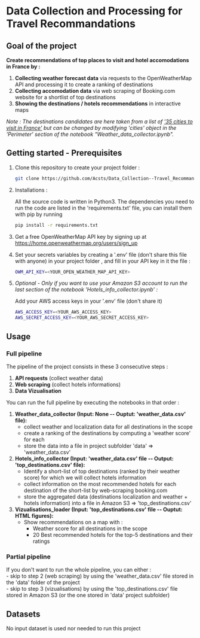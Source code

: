 # Data Collection and Processing for Travel Recommandations

## Goal of the project 

**Create recommendations of top places to visit and hotel accomodations in France by :**  
1. **Collecting weather forecast data** via requests to the OpenWeatherMap API and processing it to create a ranking of destinations
2. **Collecting accomodation data** via web scraping of Booking.com website for a shortlist of top destinations
3. **Showing the destinations / hotels recommendations** in interactive maps

_Note : The destinations candidates are here taken from a list of ['35 cities to visit in France'](https://one-week-in.com/35-cities-to-visit-in-france/) but can be changed by modifying 'cities' object in the 'Perimeter' section of the notebook "Weather_data_collector.ipynb"._

## Getting started - Prerequisites

1. Clone this repository to create your project folder :
    ```sh
    git clone https://github.com/Acsts/Data_Collection--Travel_Recommandations.git
    ```

2. Installations : 

    All the source code is written in Python3. 
    The dependencies you need to run the code are listed in the 'requirements.txt' file, you can install them with pip by running 

    ```sh
    pip install -r requirements.txt
    ```

3. Get a free OpenWeatherMap API key by signing up at https://home.openweathermap.org/users/sign_up

4. Set your secrets variables by creating a '.env' file (don't share this file with anyone) in your project folder , and fill in your API key in it the file :

    ```sh
    OWM_API_KEY=<YOUR_OPEN_WEATHER_MAP_API_KEY>
    ```

5. _Optional - Only if you want to use your Amazon S3 account to run the last section of the notebook 'Hotels_info_collector.ipynb' :_ 
    
    Add your AWS access keys in your '.env' file (don't share it)
    ```sh
    AWS_ACCESS_KEY=<YOUR_AWS_ACCESS_KEY>
    AWS_SECRET_ACCESS_KEY=<YOUR_AWS_SECRET_ACCESS_KEY>
    ```


## Usage

### Full pipeline

The pipeline of the project consists in these 3 consecutive steps :
1. **API requests** (collect weather data) 
2. **Web scraping** (collect hotels informations)
3. **Data Vizualisation**  

You can run the full pipeline  by executing the notebooks in that order : 
1. **Weather_data_collector (Input: None -- Ouptut: 'weather_data.csv' file):** 
    - collect weather and localization data for all destinations in the scope
    - create a ranking of the destinations by computing a 'weather score' for each
    - store the data into a file in project subfolder 'data' => 'weather_data.csv' 
2. **Hotels_info_collector (Input: 'weather_data.csv' file -- Output: 'top_destinations.csv' file):**
    - Identify a short-list of top destinations (ranked by their weather score) for which we will collect hotels information
    - collect information on the most recommended hotels for each destination of the short-list by web-scraping booking.com
    - store the aggregated data (destinations localization and weather + hotels information) into a file in Amazon S3 => 'top_destinations.csv'
3. **Vizualisations_loader (Input: 'top_destinations.csv' file -- Ouptut: HTML figures):** 
    - Show recommendations on a map with : 
        - Weather score for all destinations in the scope
        - 20 Best recommended hotels for the top-5 destinations and their ratings

### Partial pipeline

If you don't want to run the whole pipeline, you can either :    
    - skip to step 2 (web scraping) by using the 'weather_data.csv' file stored in the 'data' folder of the project  
    - skip to step 3 (vizualisations) by using the 'top_destinations.csv' file stored in Amazon S3 (or the one stored in 'data' project subfolder)

## Datasets

No input dataset is used nor needed to run this project
